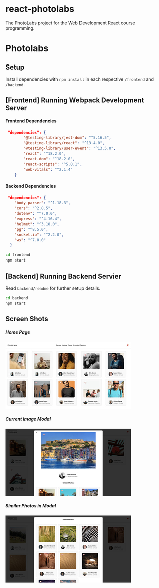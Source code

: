 # react-photolabs

The PhotoLabs project for the Web Development React course programming.

# Photolabs

## Setup

Install dependencies with `npm install` in each respective `/frontend` and `/backend`.

## [Frontend] Running Webpack Development Server

#### Frontend Dependencies

```json
 "dependencies": {
        "@testing-library/jest-dom": "^5.16.5",
        "@testing-library/react": "^13.4.0",
        "@testing-library/user-event": "^13.5.0",
        "react": "^18.2.0",
        "react-dom": "^18.2.0",
        "react-scripts": "^5.0.1",
        "web-vitals": "^2.1.4"
    }
```

#### Backend Dependencies

```json
 "dependencies": {
    "body-parser": "^1.18.3",
    "cors": "^2.8.5",
    "dotenv": "^7.0.0",
    "express": "^4.16.4",
    "helmet": "^3.18.0",
    "pg": "^8.5.0",
    "socket.io": "^2.2.0",
    "ws": "^7.0.0"
  }
```

```sh
cd frontend
npm start
```

## [Backend] Running Backend Servier

Read `backend/readme` for further setup details.

```sh
cd backend
npm start
```

## Screen Shots

##### Home Page

![Home Page](./frontend/src/assets/readme_img1.jpg)

##### Current Image Modal

![Current Image Modal](./frontend/src/assets/readme_img2.jpg)

##### Similar Photos in Modal

![Similar Photos in Modal](./frontend/src/assets/readme_img3.jpg)
